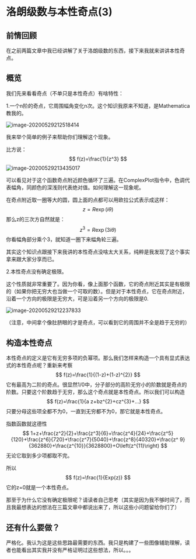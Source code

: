 # 洛朗级数与本性奇点(3)

## 前情回顾

在之前两篇文章中我已经讲解了关于洛朗级数的东西，接下来我就来讲讲本性奇点。

## 概览

我们先来看看奇点（不单只是本性奇点）有啥特性：

1.一个n阶的奇点，它周围幅角变化n次。这个知识我原来不知道，是Mathematica教我的。

![image-20200529212518414](http://q9o2ymmbp.bkt.clouddn.com/img/image-20200529212237833.png)

我来举个简单的例子来帮助你们理解这个现象。

比方说：
$$
f(z)=\frac{1}{z^3}
$$
![image-20200529213435017](http://q9o2ymmbp.bkt.clouddn.com/img/image-20200529212518414.png)

可以看见对于这个函数奇点附近颜色循环了三遍。在ComplexPlot指令中，色调代表幅角，同颜色的深浅则代表绝对值。如何理解这一现象呢。

在奇点附近取一圈等大的圆，圆上面的点都可以用欧拉公式表示成这样：
$$
z=R \exp (i \theta )
$$
那么z的三次方自然就是：
$$
z^3=R \exp (3 i \theta )
$$
你看幅角部分乘个3，就知道一圈下来幅角轮三遍。

其实这个知识点跟接下来我讲的本性奇点没啥太大关系，纯粹是我发现了这个事实拿来跟大家分享而已。

2.本性奇点没有确定极限。

这个性质就非常重要了。因为你看，像上面那个函数，它的奇点附近其实是有极限的（如果你把无穷大也当做一个可取的数）。但是对于本性奇点，它在奇点附近，沿着一个方向的极限是无穷大，可是沿着另一个方向的极限是0.

![image-20200529212237833](http://q9o2ymmbp.bkt.clouddn.com/img/image-20200529213435017.png)

（注意，中间拿个像肚脐眼的才是奇点，可以看到它的周围并不全是趋于无穷的）

## 构造本性奇点

本性奇点的定义是它有无穷多项的负幂项。那么我们怎样来构造一个具有显式表达式的本性奇点呢？重新来考察
$$
f(z)=\frac{1}{(1-z)+(1-z)^{2}}
$$
它有最高为二阶的奇点。很显然1/0中，分子部分的高阶无穷小的阶数就是奇点的阶数。只要这个阶数趋于无穷，那么这个奇点就是本性奇点。所以我们可以构造
$$
f(z)=\frac{1}{a z+bz^{2}+cz^{3}+...}
$$
只要分母这些项全都不为0，一直到无穷都不为0，那它就是本性奇点。

指数函数就这德性
$$
1+z+\frac{z^2}{2}+\frac{z^3}{6}+\frac{z^4}{24}+\frac{z^5}{120}+\frac{z^6}{720}+\frac{z^7}{5040}+\frac{z^8}{40320}+\frac{z^
   9}{362880}+\frac{z^{10}}{3628800}+O\left(z^{11}\right)
$$
无论它取到多少项都取不完。

所以
$$
f(z)=\frac{1}{Exp(z)}
$$
它的z=0就是一个本性奇点。

那至于为什么它没有确定极限呢？请读者自己思考（其实是因为我不够时间了，而且我最想表达的想法在三篇文章中都说出来了，所以这些小问题留给你们了）

## 还有什么要做？

严格化。我认为这是这些思路最需要的东西。我只是构建了一些图像辅助理解，读者也能看出其实我并没有严格证明过这些想法，所以。。。